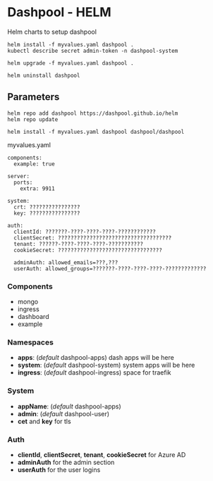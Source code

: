 # Dashpool - HELM

Helm charts to setup dashpool

```
helm install -f myvalues.yaml dashpool .
kubectl describe secret admin-token -n dashpool-system

helm upgrade -f myvalues.yaml dashpool .

helm uninstall dashpool
```




## Parameters

```
helm repo add dashpool https://dashpool.github.io/helm 
helm repo update

helm install -f myvalues.yaml dashpool dashpool/dashpool
```

myvalues.yaml
```
components:
  example: true

server:
  ports:
    extra: 9911

system:
  crt: ????????????????
  key: ????????????????

auth:
  clientId: ???????-????-????-????-????????????
  clientSecret: ????????????????????????????????????
  tenant: ??????-????-????-????-???????????
  cookieSecret: ?????????????????????????????????

  adminAuth: allowed_emails=???,???
  userAuth: allowed_groups=???????-????-????-????-?????????????
```


### Components
* mongo
* ingress
* dashboard
* example

### Namespaces
 * **apps**: (*default* dashpool-apps) dash apps will be here
 * **system**: (*default* dashpool-system) system apps will be here
 * **ingress**: (*default* dashpool-ingress) space for traefik

### System
 * **appName**: (*default* dashpool-apps)
 * **admin**: (*default* dashpool-user)
 * **cet** and **key** for tls

### Auth
 * **clientId**, **clientSecret**, **tenant**, **cookieSecret** for Azure AD
 * **adminAuth** for the admin section
 * **userAuth** for the user logins
